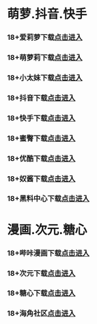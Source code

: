 # 萌萝.抖音.快手
### 18+爱莉萝下载<a rel="nofollow noopener" href="https://wjp6el9k.top//?channel_code=MIM33BBG" target="_blank">点击进入</a>
### 18+萌萝莉下载<a rel="nofollow noopener" href="https://nsfsrnj2apqq.top/?channel_code=MIM07BBG" target="_blank">点击进入</a>
### 18+小太妹下载<a rel="nofollow noopener" href="https://8wtsbj8iks09.top/?channel_code=MIM03BBG" target="_blank">点击进入</a>
### 18+抖音下载<a rel="nofollow noopener" href="https://ih3rx99zwdiy.top/?channel_code=MIM05BBG" target="_blank">点击进入</a>
### 18+快手下载<a rel="nofollow noopener" href="https://l2lmkzb98xf4.top/?channel_code=MIM04BBG" target="_blank">点击进入</a>
### 18+蜜臀下载<a rel="nofollow noopener" href="https://j20cbvciogti.top/?channel_code=MIM18BBG" target="_blank">点击进入</a>
### 18+优酷下载<a rel="nofollow noopener" href="https://oxknzyhw7re5.top/?channel_code=MIM13BBG" target="_blank">点击进入</a>
### 18+奴酱下载<a rel="nofollow noopener" href="https://nqhgkh9w2kfb.top/?channel_code=MIM17BBG" target="_blank">点击进入</a>
### 18+黑料中心下载<a rel="nofollow noopener" href="https://mxvnlnziah2d.top/?channel_code=MIM02BBG" target="_blank">点击进入</a>


# 漫画.次元.糖心
### 18+哔咔漫画下载<a rel="nofollow noopener" href="https://bkvs0tq5.com?ch=oebg21bk" target="_blank">点击进入</a>
### 18+次元下载<a rel="nofollow noopener" href="https://919qlpsu.com/?ch=oebg21cy" target="_blank">点击进入</a>
### 18+糖心下载<a rel="nofollow noopener" href="https://txp76sfl9.com/?_c=oebg31tx" target="_blank">点击进入</a>
### 18+海角社区<a rel="nofollow noopener" href="https://d.hj71bw.com/?channel=ykhjqq1" target="_blank">点击进入</a>
